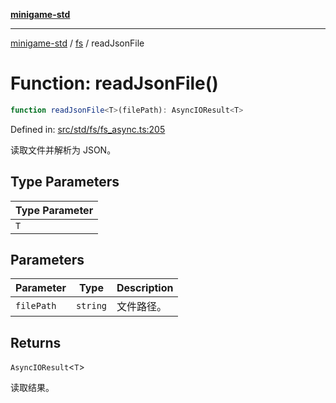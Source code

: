 [**minigame-std**](../../../README.md)

***

[minigame-std](../../../README.md) / [fs](../README.md) / readJsonFile

# Function: readJsonFile()

```ts
function readJsonFile<T>(filePath): AsyncIOResult<T>
```

Defined in: [src/std/fs/fs\_async.ts:205](https://github.com/JiangJie/minigame-std/blob/ff3594872b1efbdbc13aabe99588385e855b50dc/src/std/fs/fs_async.ts#L205)

读取文件并解析为 JSON。

## Type Parameters

| Type Parameter |
| ------ |
| `T` |

## Parameters

| Parameter | Type | Description |
| ------ | ------ | ------ |
| `filePath` | `string` | 文件路径。 |

## Returns

`AsyncIOResult`\<`T`\>

读取结果。
